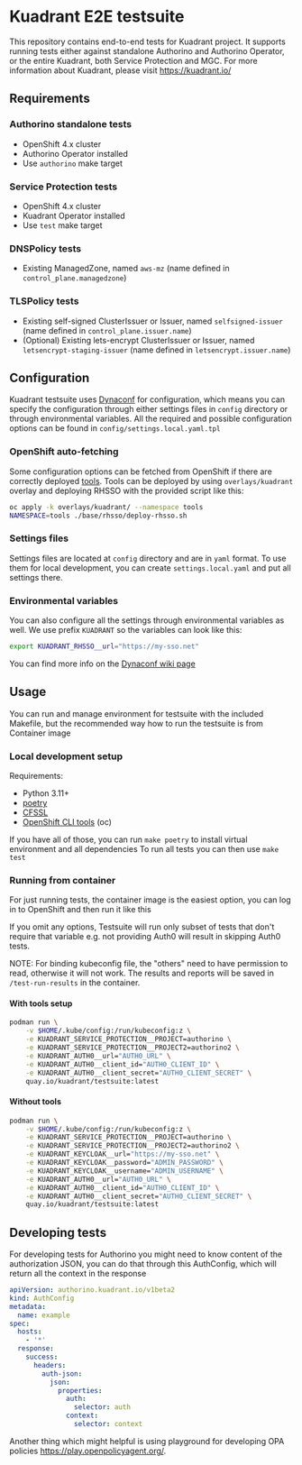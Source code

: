 # Kuadrant E2E testsuite

This repository contains end-to-end tests for Kuadrant project. It supports running tests either against standalone Authorino and Authorino Operator, or the entire Kuadrant, both Service Protection and MGC. For more information about Kuadrant, please visit https://kuadrant.io/

## Requirements

### Authorino standalone tests
* OpenShift 4.x cluster
* Authorino Operator installed
* Use `authorino` make target

### Service Protection tests
* OpenShift 4.x cluster
* Kuadrant Operator installed
* Use `test` make target

### DNSPolicy tests
* Existing ManagedZone, named `aws-mz` (name defined in `control_plane.managedzone`)

### TLSPolicy tests
* Existing self-signed ClusterIssuer or Issuer, named `selfsigned-issuer` (name defined in `control_plane.issuer.name`)
* (Optional) Existing lets-encrypt ClusterIssuer or Issuer, named `letsencrypt-staging-issuer` (name defined in `letsencrypt.issuer.name`)

## Configuration

Kuadrant testsuite uses [Dynaconf](https://www.dynaconf.com/) for configuration, which means you can specify the configuration through either settings files in `config` directory or through environmental variables. 
All the required and possible configuration options can be found in `config/settings.local.yaml.tpl`

### OpenShift auto-fetching

Some configuration options can be fetched from OpenShift if there are correctly deployed [tools](https://github.com/3scale-qe/tools).
Tools can be deployed by using `overlays/kuadrant` overlay and deploying RHSSO with the provided script like this:
```bash
oc apply -k overlays/kuadrant/ --namespace tools
NAMESPACE=tools ./base/rhsso/deploy-rhsso.sh
```

### Settings files

Settings files are located at `config` directory and are in `yaml` format. To use them for local development, you can create `settings.local.yaml` and put all settings there.

### Environmental variables

You can also configure all the settings through environmental variables as well. We use prefix `KUADRANT` so the variables can look like this:
```bash
export KUADRANT_RHSSO__url="https://my-sso.net"
```
You can find more info on the [Dynaconf wiki page](https://www.dynaconf.com/envvars/)

## Usage

You can run and manage environment for testsuite with the included Makefile, but the recommended way how to run the testsuite is from Container image

### Local development setup

Requirements:
* Python 3.11+
* [poetry](https://python-poetry.org/)
* [CFSSL](https://github.com/cloudflare/cfssl)
* [OpenShift CLI tools](https://docs.openshift.com/container-platform/latest/cli_reference/openshift_cli/getting-started-cli.html) (oc)

If you have all of those, you can run ```make poetry``` to install virtual environment and all dependencies
To run all tests you can then use ```make test```

### Running from container

For just running tests, the container image is the easiest option, you can log in to OpenShift and then run it like this

If you omit any options, Testsuite will run only subset of tests that don't require that variable e.g. not providing Auth0 will result in skipping Auth0 tests.

NOTE: For binding kubeconfig file, the "others" need to have permission to read, otherwise it will not work.
The results and reports will be saved in `/test-run-results` in the container.

#### With tools setup

```bash
podman run \
	-v $HOME/.kube/config:/run/kubeconfig:z \
	-e KUADRANT_SERVICE_PROTECTION__PROJECT=authorino \
	-e KUADRANT_SERVICE_PROTECTION__PROJECT2=authorino2 \
	-e KUADRANT_AUTH0__url="AUTH0_URL" \
	-e KUADRANT_AUTH0__client_id="AUTH0_CLIENT_ID" \
	-e KUADRANT_AUTH0__client_secret="AUTH0_CLIENT_SECRET" \	
	quay.io/kuadrant/testsuite:latest
```

#### Without tools

```bash
podman run \
	-v $HOME/.kube/config:/run/kubeconfig:z \
	-e KUADRANT_SERVICE_PROTECTION__PROJECT=authorino \
	-e KUADRANT_SERVICE_PROTECTION__PROJECT2=authorino2 \
	-e KUADRANT_KEYCLOAK__url="https://my-sso.net" \
	-e KUADRANT_KEYCLOAK__password="ADMIN_PASSWORD" \
	-e KUADRANT_KEYCLOAK__username="ADMIN_USERNAME" \
	-e KUADRANT_AUTH0__url="AUTH0_URL" \
	-e KUADRANT_AUTH0__client_id="AUTH0_CLIENT_ID" \
	-e KUADRANT_AUTH0__client_secret="AUTH0_CLIENT_SECRET" \
	quay.io/kuadrant/testsuite:latest
```

## Developing tests

For developing tests for Authorino you might need to know content of the authorization JSON, you can do that through this AuthConfig, which will return all the context in the response

```yaml
apiVersion: authorino.kuadrant.io/v1beta2
kind: AuthConfig
metadata:
  name: example
spec:
  hosts:
    - '*'
  response:
    success:
      headers:
        auth-json:
          json:
            properties:
              auth:
                selector: auth
              context:
                selector: context
```

Another thing which might helpful is using playground for developing OPA policies https://play.openpolicyagent.org/.
